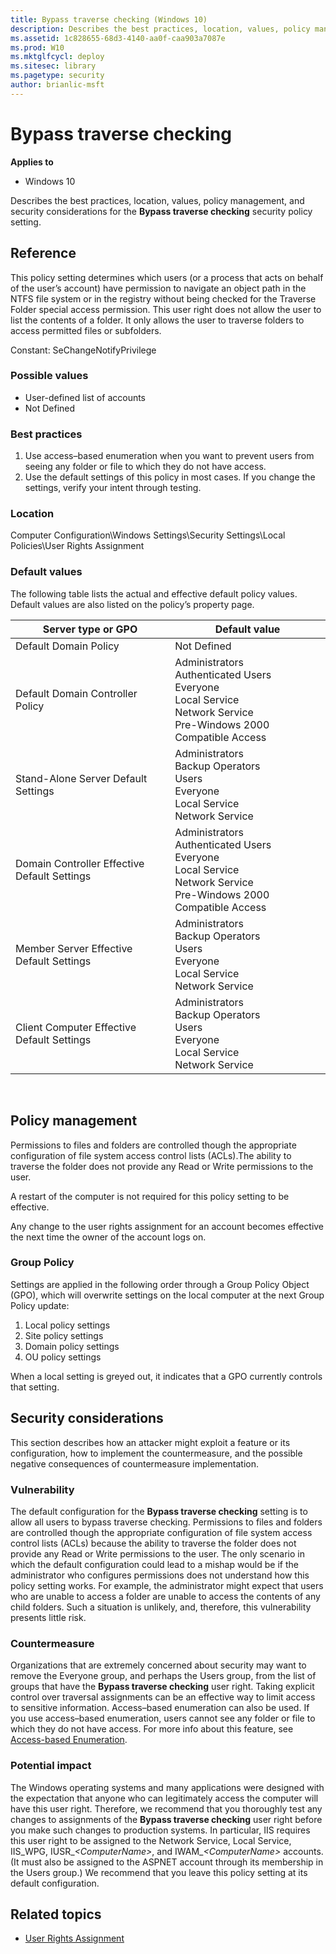 ```yaml
---
title: Bypass traverse checking (Windows 10)
description: Describes the best practices, location, values, policy management, and security considerations for the Bypass traverse checking security policy setting.
ms.assetid: 1c828655-68d3-4140-aa0f-caa903a7087e
ms.prod: W10
ms.mktglfcycl: deploy
ms.sitesec: library
ms.pagetype: security
author: brianlic-msft
---
```


# Bypass traverse checking

**Applies to**
-   Windows 10

Describes the best practices, location, values, policy management, and security considerations for the **Bypass traverse checking** security policy setting.

## Reference

This policy setting determines which users (or a process that acts on behalf of the user’s account) have permission to navigate an object path in the NTFS file system or in the registry without being checked for the Traverse Folder special access permission. This user right does not allow the user to list the contents of a folder. It only allows the user to traverse folders to access permitted files or subfolders.

Constant: SeChangeNotifyPrivilege

### Possible values

-   User-defined list of accounts
-   Not Defined

### Best practices

1.  Use access–based enumeration when you want to prevent users from seeing any folder or file to which they do not have access.
2.  Use the default settings of this policy in most cases. If you change the settings, verify your intent through testing.

### Location

Computer Configuration\\Windows Settings\\Security Settings\\Local Policies\\User Rights Assignment

### Default values

The following table lists the actual and effective default policy values. Default values are also listed on the policy’s property page.

| Server type or GPO | Default value |
| - | - |
| Default Domain Policy| Not Defined | 
| Default Domain Controller Policy | Administrators<br/>Authenticated Users<br/>Everyone<br/>Local Service<br/>Network Service<br/>Pre-Windows 2000 Compatible Access| 
| Stand-Alone Server Default Settings | Administrators<br/>Backup Operators<br/>Users<br/>Everyone<br/>Local Service<br/>Network Service| 
| Domain Controller Effective Default Settings | Administrators<br/>Authenticated Users<br/>Everyone<br/>Local Service<br/>Network Service<br/>Pre-Windows 2000 Compatible Access| 
| Member Server Effective Default Settings | Administrators<br/>Backup Operators<br/>Users<br/>Everyone<br/>Local Service<br/>Network Service| 
| Client Computer Effective Default Settings | Administrators<br/>Backup Operators<br/>Users<br/>Everyone<br/>Local Service<br/>Network Service| 
 
## Policy management

Permissions to files and folders are controlled though the appropriate configuration of file system access control lists (ACLs).The ability to traverse the folder does not provide any Read or Write permissions to the user.

A restart of the computer is not required for this policy setting to be effective.

Any change to the user rights assignment for an account becomes effective the next time the owner of the account logs on.

### Group Policy

Settings are applied in the following order through a Group Policy Object (GPO), which will overwrite settings on the local computer at the next Group Policy update:

1.  Local policy settings
2.  Site policy settings
3.  Domain policy settings
4.  OU policy settings

When a local setting is greyed out, it indicates that a GPO currently controls that setting.

## Security considerations

This section describes how an attacker might exploit a feature or its configuration, how to implement the countermeasure, and the possible negative consequences of countermeasure implementation.

### Vulnerability

The default configuration for the **Bypass traverse checking** setting is to allow all users to bypass traverse checking. Permissions to files and folders are controlled though the appropriate configuration of file system access control lists (ACLs) because the ability to traverse the folder does not provide any Read or Write permissions to the user. The only scenario in which the default configuration could lead to a mishap would be if the administrator who configures permissions does not understand how this policy setting works. For example, the administrator might expect that users who are unable to access a folder are unable to access the contents of any child folders. Such a situation is unlikely, and, therefore, this vulnerability presents little risk.

### Countermeasure

Organizations that are extremely concerned about security may want to remove the Everyone group, and perhaps the Users group, from the list of groups that have the **Bypass traverse checking** user right. Taking explicit control over traversal assignments can be an effective way to limit access to sensitive information. Access–based enumeration can also be used. If you use access–based enumeration, users cannot see any folder or file to which they do not have access. For more info about this feature, see [Access-based Enumeration](http://go.microsoft.com/fwlink/p/?LinkId=100745).

### Potential impact

The Windows operating systems and many applications were designed with the expectation that anyone who can legitimately access the computer will have this user right. Therefore, we recommend that you thoroughly test any changes to assignments of the **Bypass traverse checking** user right before you make such changes to production systems. In particular, IIS requires this user right to be assigned to the Network Service, Local Service, IIS\_WPG, IUSR\_*&lt;ComputerName&gt;*, and IWAM\_*&lt;ComputerName&gt;* accounts. (It must also be assigned to the ASPNET account through its membership in the Users group.) We recommend that you leave this policy setting at its default configuration.

## Related topics

- [User Rights Assignment](user-rights-assignment.md)
 
 
